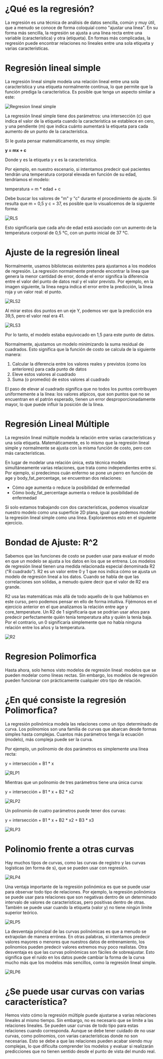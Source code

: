 # ¿Qué es la regresión?

La regresión es una técnica de análisis de datos sencilla, común y muy útil, que a menudo se conoce de forma coloquial como "ajustar una línea". En su forma más sencilla, la regresión se ajusta a una línea recta entre una variable (característica) y otra (etiqueta). En formas más complicadas, la regresión puede encontrar relaciones no lineales entre una sola etiqueta y varias características.

# Regresión lineal simple

La regresión lineal simple modela una relación lineal entre una sola característica y una etiqueta normalmente continua, lo que permite que la función prediga la característica. Es posible que tenga un aspecto similar a este:

![Regresion lineal simple](https://learn.microsoft.com/es-es/training/modules/understand-regression-machine-learning/media/2-simple-linear-regression.png)

La regresión lineal simple tiene dos parámetros: una intersección (c) que indica el valor de la etiqueta cuando la característica se establece en cero, y una pendiente (m) que indica cuánto aumentará la etiqueta para cada aumento de un punto de la característica.

Si le gusta pensar matemáticamente, es muy simple:

**y = mx + c**

Donde y es la etiqueta y x es la característica.

Por ejemplo, en nuestro escenario, si intentamos predecir qué pacientes tendrán una temperatura corporal elevada en función de su edad, tendríamos el modelo:

temperatura = m * edad + c

Debe buscar los valores de "m" y "c" durante el procedimiento de ajuste. Si resulta que m = 0,5 y c = 37, es posible que lo visualicemos de la siguiente forma:

![RLS](https://learn.microsoft.com/es-es/training/modules/understand-regression-machine-learning/media/2-linear-graph.png)

Esto significaría que cada año de edad está asociado con un aumento de la temperatura corporal de 0,5 °C, con un punto inicial de 37 °C.

# Ajuste de la regresión lineal

Normalmente, usamos bibliotecas existentes para ajustarnos a los modelos de regresión. La regresión normalmente pretende encontrar la línea que genera la menor cantidad de error, donde el error significa la diferencia entre el valor del punto de datos real y el valor previsto. Por ejemplo, en la imagen siguiente, la línea negra indica el error entre la predicción, la línea roja y un valor real: el punto.

![RLS2](https://learn.microsoft.com/es-es/training/modules/understand-regression-machine-learning/media/2-fitting-linear-regression.png)

Al mirar estos dos puntos en un eje Y, podemos ver que la predicción era 39,5, pero el valor real era 41.

![RLS3](https://learn.microsoft.com/es-es/training/modules/understand-regression-machine-learning/media/2-fitting-linear-regression.2.png)

Por lo tanto, el modelo estaba equivocado en 1,5 para este punto de datos.

Normalmente, ajustamos un modelo minimizando la suma residual de cuadrados. Esto significa que la función de costo se calcula de la siguiente manera:

1. Calcular la diferencia entre los valores reales y previstos (como los anteriores) para cada punto de datos
2. Eleve estos valores al cuadrado
3. Suma (o promedio) de estos valores al cuadrado

El paso de elevar al cuadrado significa que no todos los puntos contribuyen uniformemente a la línea: los valores atípicos, que son puntos que no se encuentran en el patrón esperado, tienen un error desproporcionadamente mayor, lo que puede influir la posición de la línea.

# Regresión Lineal Múltiple

La regresión lineal múltiple modela la relación entre varias características y una sola etiqueta. Matemáticamente, es lo mismo que la regresión lineal simple y normalmente se ajusta con la misma función de costo, pero con más características.

En lugar de modelar una relación única, esta técnica modela simultáneamente varias relaciones, que trata como independientes entre sí. Por ejemplo, si predecimos cuán enfermo se pone un perro en función de age y body_fat_percentage, se encuentran dos relaciones:

* Cómo age aumenta o reduce la posibilidad de enfermedad
* Cómo body_fat_percentage aumenta o reduce la posibilidad de enfermedad

Si solo estamos trabajando con dos características, podemos visualizar nuestro modelo como una superficie 2D plana, igual que podemos modelar la regresión lineal simple como una línea. Exploraremos esto en el siguiente ejercicio.

# Bondad de Ajuste: R^2

Sabemos que las funciones de costo se pueden usar para evaluar el modo en que un modelo se ajusta a los datos en los que se entrena. Los modelos de regresión lineal tienen una medida relacionada especial denominada R2 ("R cuadrado"). R2 es un valor entre 0 y 1 que nos indica cómo se ajusta un modelo de regresión lineal a los datos. Cuando se habla de que las correlaciones son sólidas, a menudo quiere decir que el valor de R2 era grande.

R2 usa las matemáticas más allá de todo aquello de lo que hablamos en este curso, pero podemos pensar en ello de forma intuitiva. Fijémonos en el ejercicio anterior en el que analizamos la relación entre age y core_temperature. Un R2 de 1 significaría que se podrían usar años para predecir perfectamente quién tenía temperatura alta y quién la tenía baja. Por el contrario, un 0 significaría simplemente que no había ninguna relación entre los años y la temperatura.

![R2](https://learn.microsoft.com/es-es/training/modules/understand-regression-machine-learning/media/4-goodness-of-fit-graph.png)

# Regresion Polimorfica

Hasta ahora, solo hemos visto modelos de regresión lineal: modelos que se pueden modelar como líneas rectas. Sin embargo, los modelos de regresión pueden funcionar con prácticamente cualquier otro tipo de relación.

# ¿En qué consiste la regresión Polimorfica?

La regresión polinómica modela las relaciones como un tipo determinado de curva. Los polinomios son una familia de curvas que abarcan desde formas simples hasta complejas. Cuantos más parámetros tenga la ecuación (modelo), más compleja puede ser la curva.

Por ejemplo, un polinomio de dos parámetros es simplemente una línea recta:

y = intersección + B1 * x

![RLP1](https://learn.microsoft.com/es-es/training/modules/understand-regression-machine-learning/media/6-polynomial-graph.png)

Mientras que un polinomio de tres parámetros tiene una única curva:

y = intersección + B1 * x + B2 * x2

![RLP2](https://learn.microsoft.com/es-es/training/modules/understand-regression-machine-learning/media/6-three-parameter-polynomial.png)

Un polinomio de cuatro parámetros puede tener dos curvas:

y = intersección + B1 * x + B2 * x2 + B3 * x3

![RLP3](https://learn.microsoft.com/es-es/training/modules/understand-regression-machine-learning/media/6-four-parameter-polynomial.png)

# Polinomio frente a otras curvas

Hay muchos tipos de curvas, como las curvas de registro y las curvas logísticas (en forma de s), que se pueden usar con regresión.

![RLP4](https://learn.microsoft.com/es-es/training/modules/understand-regression-machine-learning/media/6-polynomial-vs-curves.png)

Una ventaja importante de la regresión polinómica es que se puede usar para observar todo tipo de relaciones. Por ejemplo, la regresión polinómica se puede usar para relaciones que son negativas dentro de un determinado intervalo de valores de características, pero positivas dentro de otras. También se puede usar cuando la etiqueta (valor y) no tiene ningún límite superior teórico.

![RLP5](https://learn.microsoft.com/es-es/training/modules/understand-regression-machine-learning/media/6-example-curves.png)

La desventaja principal de las curvas polinómicas es que a menudo se extrapolan de manera errónea. En otras palabras, si intentamos predecir valores mayores o menores que nuestros datos de entrenamiento, los polinomios pueden predecir valores extremos muy poco realistas. Otra desventaja es que las curvas polinómicas son fáciles de sobreajustar. Esto significa que el ruido en los datos puede cambiar la forma de la curva mucho más que los modelos más sencillos, como la regresión lineal simple.

![RLP6](https://learn.microsoft.com/es-es/training/modules/understand-regression-machine-learning/media/6-curve.png)

# ¿Se puede usar curvas con varias característica?

Hemos visto cómo la regresión múltiple puede ajustarse a varias relaciones lineales al mismo tiempo. Sin embargo, no es necesario que se limite a las relaciones lineales. Se pueden usar curvas de todo tipo para estas relaciones cuando corresponda. Aunque se debe tener cuidado de no usar curvas, como polinomios, con varias características donde no son necesarias. Esto se debe a que las relaciones pueden acabar siendo muy complejas, lo que dificulta comprender los modelos y evaluar si realizarán predicciones que no tienen sentido desde el punto de vista del mundo real.